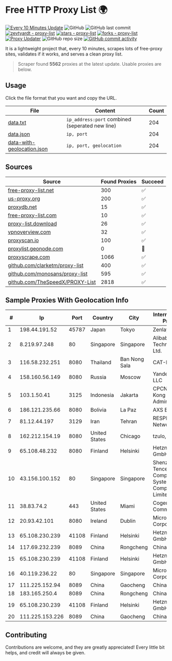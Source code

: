 
# Free HTTP Proxy List 🌍

[![Every 10 Minutes Update](https://github.com/mertguvencli/http-proxy-list/actions/workflows/main.yml/badge.svg?branch=main)](https://github.com/mertguvencli/http-proxy-list/actions/workflows/main.yml)
![GitHub](https://img.shields.io/github/license/mertguvencli/http-proxy-list)
![GitHub last commit](https://img.shields.io/github/last-commit/mertguvencli/http-proxy-list)
[![zevtyardt - proxy-list](https://img.shields.io/static/v1?label=zevtyardt&message=proxy-list&color=blue&logo=github)](https://github.com/zevtyardt/proxy-list "Go to GitHub repo")
[![stars - proxy-list](https://img.shields.io/github/stars/zevtyardt/proxy-list?style=social)](https://github.com/zevtyardt/proxy-list)
[![forks - proxy-list](https://img.shields.io/github/forks/zevtyardt/proxy-list?style=social)](https://github.com/zevtyardt/proxy-list)
[![Proxy Updater](https://github.com/zevtyardt/proxy-list/workflows/Proxy%20Updater/badge.svg)](https://github.com/zevtyardt/proxy-list/actions?query=workflow:"Proxy+Updater")
![GitHub repo size](https://img.shields.io/github/repo-size/zevtyardt/proxy-list)
[![GitHub commit activity](https://img.shields.io/github/commit-activity/m/zevtyardt/proxy-list?logo=commits)](https://github.com/zevtyardt/proxy-list/commits/main)

It is a lightweight project that, every 10 minutes, scrapes lots of free-proxy sites, validates if it works, and serves a clean proxy list.

> Scraper found **5562** proxies at the latest update. Usable proxies are below.

## Usage

Click the file format that you want and copy the URL.

|File|Content|Count|
|----|-------|-----|
|[data.txt](https://raw.githubusercontent.com/mertguvencli/http-proxy-list/main/proxy-list/data.txt)|`ip_address:port` combined (seperated new line)|204|
|[data.json](https://raw.githubusercontent.com/mertguvencli/http-proxy-list/main/proxy-list/data.json)|`ip, port`|204|
|[data-with-geolocation.json](https://raw.githubusercontent.com/mertguvencli/http-proxy-list/main/proxy-list/data-with-geolocation.json)|`ip, port, geolocation`|204|

## Sources

|Source|Found Proxies|Succeed|
|------|-------------|-------|
|[free-proxy-list.net](https://free-proxy-list.net)|300|✅|
|[us-proxy.org](https://www.us-proxy.org)|200|✅|
|[proxydb.net](http://proxydb.net)|15|✅|
|[free-proxy-list.com](https://free-proxy-list.com/?page=&port=&type%5B%5D=http&type%5B%5D=https&up_time=0&search=Search)|10|✅|
|[proxy-list.download](https://www.proxy-list.download/HTTP)|26|✅|
|[vpnoverview.com](https://vpnoverview.com/privacy/anonymous-browsing/free-proxy-servers)|32|✅|
|[proxyscan.io](https://www.proxyscan.io)|100|✅|
|[proxylist.geonode.com](https://proxylist.geonode.com/api/proxy-list?limit=300&page=1&sort_by=lastChecked&sort_type=desc&protocols=http,https)|0|🚫|
|[proxyscrape.com](https://api.proxyscrape.com/v2/?request=displayproxies&protocol=http&timeout=10000&country=all&ssl=all&anonymity=all)|1066|✅|
|[github.com/clarketm/proxy-list](https://raw.githubusercontent.com/clarketm/proxy-list/master/proxy-list-raw.txt)|400|✅|
|[github.com/monosans/proxy-list](https://raw.githubusercontent.com/monosans/proxy-list/main/proxies/http.txt)|595|✅|
|[github.com/TheSpeedX/PROXY-List](https://raw.githubusercontent.com/TheSpeedX/PROXY-List/master/http.txt)|2818|✅|


## Sample Proxies With Geolocation Info

|#|Ip|Port|Country|City|Internet Service Provider|
|-|--|----|-------|----|-------------------------|
|1|198.44.191.52|45787|Japan|Tokyo|Zenlayer Inc|
|2|8.219.97.248|80|Singapore|Singapore|Alibaba (US) Technology Co., Ltd.|
|3|116.58.232.251|8080|Thailand|Ban Nong Sala|CAT-BB|
|4|158.160.56.149|8080|Russia|Moscow|Yandex.Cloud LLC|
|5|103.1.50.41|3125|Indonesia|Jakarta|CPCNet Hong Kong Ltd. - IP Administrator|
|6|186.121.235.66|8080|Bolivia|La Paz|AXS Bolivia S. A.|
|7|81.12.44.197|3129|Iran|Tehran|RESPINA Networks|
|8|162.212.154.19|8080|United States|Chicago|tzulo, inc.|
|9|65.108.48.232|8080|Finland|Helsinki|Hetzner Online GmbH|
|10|43.156.100.152|80|Singapore|Singapore|Shenzhen Tencent Computer Systems Company Limited|
|11|38.83.74.2|443|United States|Miami|Cogent Communications|
|12|20.93.42.101|8080|Ireland|Dublin|Microsoft Corporation|
|13|65.108.230.239|41108|Finland|Helsinki|Hetzner Online GmbH|
|14|117.69.232.239|8089|China|Rongcheng|Chinanet|
|15|65.108.230.239|41108|Finland|Helsinki|Hetzner Online GmbH|
|16|40.119.236.22|80|Singapore|Singapore|Microsoft Corporation|
|17|111.225.152.94|8089|China|Gaocheng|Chinanet|
|18|183.165.250.4|8089|China|Rongcheng|Chinanet|
|19|65.108.230.239|41108|Finland|Helsinki|Hetzner Online GmbH|
|20|111.225.153.226|8089|China|Gaocheng|Chinanet|



## Contributing

Contributions are welcome, and they are greatly appreciated! Every
little bit helps, and credit will always be given.

